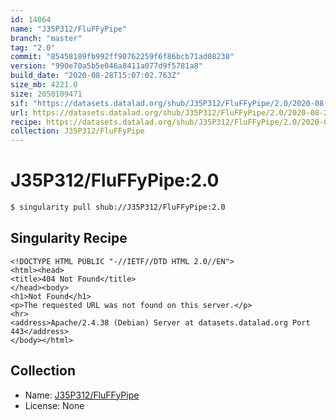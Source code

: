 ```yaml
---
id: 14064
name: "J35P312/FluFFyPipe"
branch: "master"
tag: "2.0"
commit: "85458189fb992ff90762259f6f86bcb71ad08230"
version: "990e70a5b5e046a8411a077d9f5781a8"
build_date: "2020-08-28T15:07:02.763Z"
size_mb: 4221.0
size: 2050109471
sif: "https://datasets.datalad.org/shub/J35P312/FluFFyPipe/2.0/2020-08-28-85458189-990e70a5/990e70a5b5e046a8411a077d9f5781a8.sif"
url: https://datasets.datalad.org/shub/J35P312/FluFFyPipe/2.0/2020-08-28-85458189-990e70a5/
recipe: https://datasets.datalad.org/shub/J35P312/FluFFyPipe/2.0/2020-08-28-85458189-990e70a5/Singularity
collection: J35P312/FluFFyPipe
---
```


# J35P312/FluFFyPipe:2.0

```bash
$ singularity pull shub://J35P312/FluFFyPipe:2.0
```

## Singularity Recipe

```singularity
<!DOCTYPE HTML PUBLIC "-//IETF//DTD HTML 2.0//EN">
<html><head>
<title>404 Not Found</title>
</head><body>
<h1>Not Found</h1>
<p>The requested URL was not found on this server.</p>
<hr>
<address>Apache/2.4.38 (Debian) Server at datasets.datalad.org Port 443</address>
</body></html>
```

## Collection

 - Name: [J35P312/FluFFyPipe](https://github.com/J35P312/FluFFyPipe)
 - License: None

